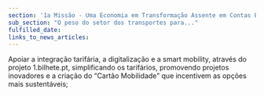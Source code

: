 ```yaml
---
section: '1a Missão - Uma Economia em Transformação Assente em Contas Equilibradas'
sub_section: "O peso do setor dos transportes para..."
fulfilled_date:
links_to_news_articles:
---
```


Apoiar a integração tarifária, a digitalização e a smart mobility, através do projeto 1.bilhete.pt, simplificando os tarifários, promovendo projetos inovadores e a criação do “Cartão Mobilidade” que incentivem as opções mais sustentáveis;